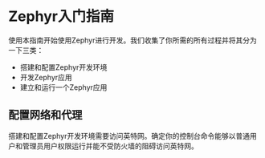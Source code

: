 # Zephyr入门指南

使用本指南开始使用Zephyr进行开发。我们收集了你所需的所有过程并将其分为一下三类：

* 搭建和配置Zephyr开发环境
* 开发Zephyr应用
* 建立和运行一个Zephyr应用

## 配置网络和代理

搭建和配置Zephyr开发环境需要访问英特网。确定你的控制台命令能够以普通用户和管理员用户权限运行并能不受防火墙的阻碍访问英特网。



